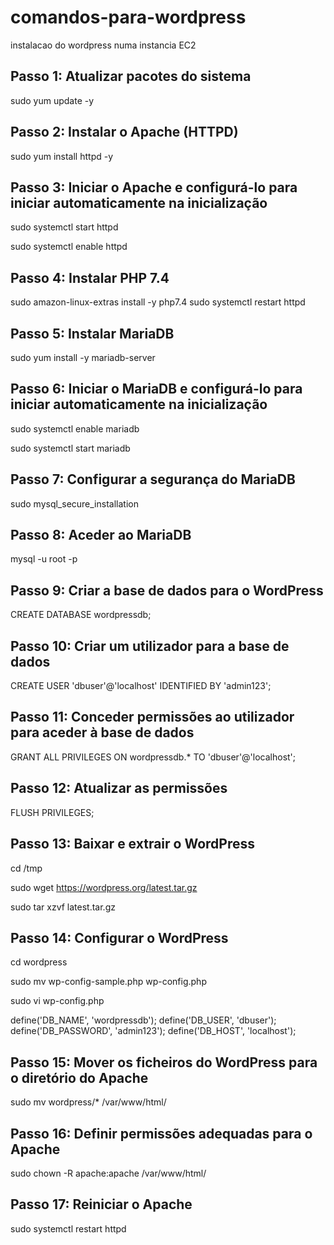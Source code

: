 # comandos-para-wordpress
instalacao do wordpress numa instancia EC2


## Passo 1: Atualizar pacotes do sistema
sudo yum update -y

## Passo 2: Instalar o Apache (HTTPD)
sudo yum install httpd -y

## Passo 3: Iniciar o Apache e configurá-lo para iniciar automaticamente na inicialização

sudo systemctl start httpd

sudo systemctl enable httpd

## Passo 4: Instalar PHP 7.4
sudo amazon-linux-extras install -y php7.4
sudo systemctl restart httpd

## Passo 5: Instalar MariaDB
sudo yum install -y mariadb-server

## Passo 6: Iniciar o MariaDB e configurá-lo para iniciar automaticamente na inicialização
sudo systemctl enable mariadb

sudo systemctl start mariadb

## Passo 7: Configurar a segurança do MariaDB
sudo mysql_secure_installation

## Passo 8: Aceder ao MariaDB
mysql -u root -p

## Passo 9: Criar a base de dados para o WordPress
CREATE DATABASE wordpressdb;

## Passo 10: Criar um utilizador para a base de dados
CREATE USER 'dbuser'@'localhost' IDENTIFIED BY 'admin123';

## Passo 11: Conceder permissões ao utilizador para aceder à base de dados

GRANT ALL PRIVILEGES ON wordpressdb.* TO 'dbuser'@'localhost';

## Passo 12: Atualizar as permissões
FLUSH PRIVILEGES;

## Passo 13: Baixar e extrair o WordPress
cd /tmp

sudo wget https://wordpress.org/latest.tar.gz

sudo tar xzvf latest.tar.gz


## Passo 14: Configurar o WordPress
cd wordpress

sudo mv wp-config-sample.php wp-config.php

sudo vi wp-config.php

define('DB_NAME', 'wordpressdb');
define('DB_USER', 'dbuser');
define('DB_PASSWORD', 'admin123');
define('DB_HOST', 'localhost');

## Passo 15: Mover os ficheiros do WordPress para o diretório do Apache
sudo mv wordpress/* /var/www/html/

## Passo 16: Definir permissões adequadas para o Apache
sudo chown -R apache:apache /var/www/html/

## Passo 17: Reiniciar o Apache
sudo systemctl restart httpd

